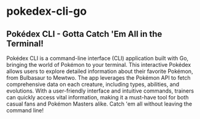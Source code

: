 # pokedex-cli-go

## Pokédex CLI - Gotta Catch 'Em All in the Terminal!

Pokédex CLI is a command-line interface (CLI) application built with Go, bringing the world of Pokémon to your terminal. This interactive Pokédex allows users to explore detailed information about their favorite Pokémon, from Bulbasaur to Mewtwo. The app leverages the Pokémon API to fetch comprehensive data on each creature, including types, abilities, and evolutions. With a user-friendly interface and intuitive commands, trainers can quickly access vital information, making it a must-have tool for both casual fans and Pokémon Masters alike. Catch 'em all without leaving the command line!
